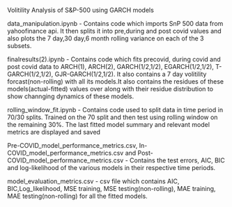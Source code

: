 Volitility Analysis of S&P-500 using GARCH models

data_manipulation.ipynb - Contains code which imports SnP 500 data from yahoofinance api. It then splits it into pre,during and post covid values and also plots the 7 day,30 day,6 month rolling variance on each of the 3 subsets.

finalresults(2).ipynb - Contains code which fits precovid, during covid and post covid data to ARCH(1), ARCH(2), GARCH(1/2,1/2), EGARCH(1/2,1/2), T-GARCH(1/2,1/2), GJR-GARCH(1/2,1/2).
It also contains a 7 day volitility forcast(non-rolling) with all its models.It also contains the residues of these models(actual-fitted) values over along with their residue distribution to show channging dynamics of these models.

rolling_window_fit.ipynb - Contains code used to split data in time period in 70/30 splits. Trained on the 70 split and then test using rolling window on the remaining 30%. The last fitted model summary and relevant model metrics are displayed and saved

Pre-COVID_model_performance_metrics.csv, In-COVID_model_performance_metrics.csv and Post-COVID_model_performance_metrics.csv - Contains the test errors, AIC, BIC and log-likelihood of the various models in their respective time periods.

model_evaluation_metrics.csv - csv file which contains AIC, BIC,Log_likelihood, MSE training, MSE testing(non-rolling), MAE training, MAE testing(non-rolling) for all the fitted models.
